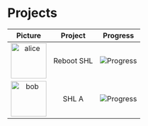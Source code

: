 # Projects

| Picture                                                 | Project  | Progress |
|:-------------------------------------------------------:|:-----:|:-------:|
| <img src="img/shl-logo.webp" alt="alice" width="80"/> | Reboot SHL | ![Progress](https://progress-bar.dev/100/) |
| <img src="img/shl-logo.webp" alt="bob" width="80"/>   | SHL A | ![Progress](https://progress-bar.dev/20/) |
